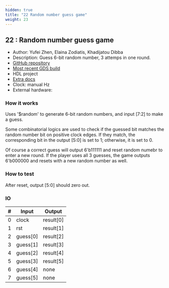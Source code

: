 ```yaml
---
hidden: true
title: "22 Random number guess game"
weight: 23
---
```


## 22 : Random number guess game

* Author: Yufei Zhen, Elaina Zodiatis, Khadijatou Dibba
* Description: Guess 6-bit random number, 3 attemps in one round. 
* [GitHub repository](https://github.com/lastminwarrior-fei/tt03-random-num-guess-game)
* [Most recent GDS build](https://github.com/lastminwarrior-fei/tt03-random-num-guess-game/actions/runs/4790110145)
* HDL project
* [Extra docs]()
* Clock: manual Hz
* External hardware: 



### How it works

Uses '$random' to generate 6-bit random numbers, and input [7:2] to make a guess. 

Some combinatorial logics are used to check if the guessed bit matches the random number bit on positive clock edges. 
If they match, the corresponding bit in the output [5:0] is set to 1; otherwise, it is set to 0. 

Of course a correct guess will output 6'b111111 and reset random numebr to enter a new round. 
If the player uses all 3 guesses, the game outputs 6'b000000 and resets with a new random number as well. 


### How to test

After reset, output [5:0] should zero out. 


### IO

| # | Input        | Output       |
|---|--------------|--------------|
| 0 | clock  | result[0] |
| 1 | rst  | result[1] |
| 2 | guess[0]  | result[2] |
| 3 | guess[1]  | result[3] |
| 4 | guess[2]  | result[4] |
| 5 | guess[3]  | result[5] |
| 6 | guess[4]  | none |
| 7 | guess[5]  | none |

